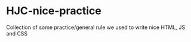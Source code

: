 # HJC-nice-practice
Collection of some practice/general rule we used to write nice HTML, JS and CSS
